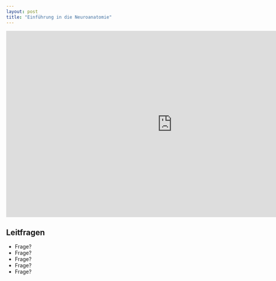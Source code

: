 ```yaml
---
layout: post
title: "Einführung in die Neuroanatomie"
---
```

<center>
<iframe src="https://player.vimeo.com/video/160987632?title=0&byline=0&portrait=0?#t=0m5s" width="900" height="505" frameborder="0" webkitallowfullscreen mozallowfullscreen allowfullscreen></iframe>
</center>

## Leitfragen
- Frage?
- Frage?
- Frage?
- Frage?
- Frage?

